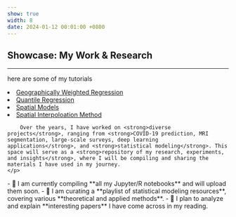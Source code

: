 ```yaml
---
show: true
width: 8
date: 2024-01-12 00:01:00 +0800
---
```


<div class="p-4">
    <h2>Showcase: My Work & Research</h2>
    <hr />
    <p>
        here are some of my tutorials
        <li><a href="https://shryshdshmkh.github.io/gwr-analysis/gwr.html">Geographically Weighted Regression</a></li>
       <li><a href="https://shryshdshmkh.github.io/gwr-analysis/quantile.html">Quantile Regression</a></li>
        <li><a href="spatial.html">Spatial Models</a></li>
         <li><a href="spatial_interpolation.html">Spatial Interpoloation Method</a></li>


        
        Over the years, I have worked on <strong>diverse projects</strong>, ranging from <strong>COVID-19 prediction, MRI segmentation, large-scale surveys, deep learning applications</strong>, and <strong>statistical modeling</strong>. This space will serve as a <strong>repository of my research, experiments, and insights</strong>, where I will be compiling and sharing the materials I have used in my journey.
    </p>
</div>
- 📌 I am currently compiling **all my Jupyter/R notebooks** and will upload them soon.
- 📌 I am curating a **playlist of statistical modeling resources**, covering various **theoretical and applied methods**.
- 📌 I plan to analyze and explain **interesting papers** I have come across in my reading.
